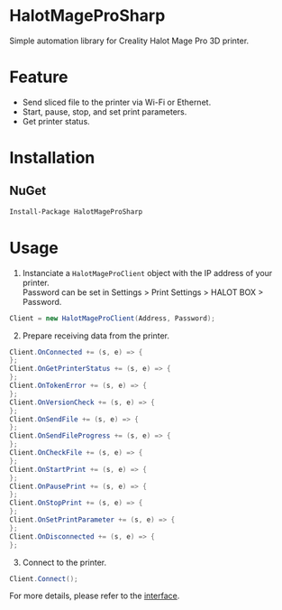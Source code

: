 # HalotMageProSharp

Simple automation library for Creality Halot Mage Pro 3D printer.

# Feature
- Send sliced file to the printer via Wi-Fi or Ethernet.
- Start, pause, stop, and set print parameters.
- Get printer status.

# Installation

## NuGet

```sh
Install-Package HalotMageProSharp
```

# Usage

1. Instanciate a `HalotMageProClient` object with the IP address of your printer.  
Password can be set in Settings > Print Settings > HALOT BOX > Password.

```cs
Client = new HalotMageProClient(Address, Password);
```


2. Prepare receiving data from the printer.

```cs
Client.OnConnected += (s, e) => {
};
Client.OnGetPrinterStatus += (s, e) => {
};
Client.OnTokenError += (s, e) => {
};
Client.OnVersionCheck += (s, e) => {
};
Client.OnSendFile += (s, e) => {
};
Client.OnSendFileProgress += (s, e) => {
};
Client.OnCheckFile += (s, e) => {
};
Client.OnStartPrint += (s, e) => {
};
Client.OnPausePrint += (s, e) => {
};
Client.OnStopPrint += (s, e) => {
};
Client.OnSetPrintParameter += (s, e) => {
};
Client.OnDisconnected += (s, e) => {
};
```

3. Connect to the printer.

```cs
Client.Connect();
```

For more details, please refer to the [interface](/HalotMageProSharp/IHalotMageProClient.cs).